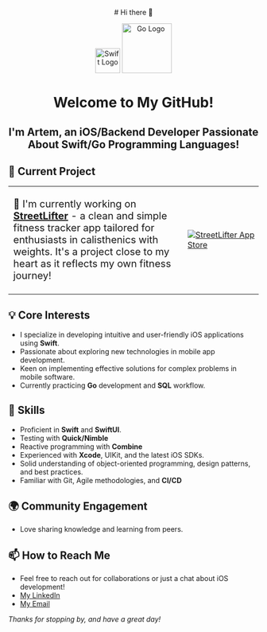 <p align="center">
# Hi there 👋
</p>
<p align="center">
  <img src="https://developer.apple.com/swift/images/swift-logo.svg" alt="Swift Logo" width="50"/>
  <img src="https://www.freedownloadlogo.com/logos/g/go-7.svg" alt="Go Logo" width="100"/>
</p>

<h1 align="center">Welcome to My GitHub!</h1>

<h2 align="center">I'm Artem, an iOS/Backend Developer Passionate About Swift/Go Programming Languages!</h2>

## 📱 Current Project
<table>
<tr>
<td valign="middle" style="font-size:20px; width:70%;"> 
    <p>🔭 I'm currently working on <a href="https://github.com/sz-yinlong/StreetLifter"><b>StreetLifter</b></a> - a clean and simple fitness tracker app tailored for enthusiasts in calisthenics with weights. It's a project close to my heart as it reflects my own fitness journey!</p>
</td>
<td valign="middle" style="width:30%;">
    <a href="https://apps.apple.com/ru/app/streetlifter/id6475625381">
        <img src="https://github.com/sz-yinlong/sz-yinlong/assets/120241674/d801f5d3-f5b7-4310-92d8-6fb404f92c20" alt="StreetLifter App Store" style="max-height:100px; display:block; margin-left:auto; margin-right:auto;" />
    </a>
</td>
</tr>
</table>

## 💡 Core Interests
- I specialize in developing intuitive and user-friendly iOS applications using **Swift**.
- Passionate about exploring new technologies in mobile app development.
- Keen on implementing effective solutions for complex problems in mobile software.
- Currently practicing **Go** development and **SQL** workflow.

## 🚀 Skills
- Proficient in **Swift** and **SwiftUI**.
- Testing with **Quick/Nimble**
- Reactive programming with **Combine** 
- Experienced with **Xcode**, UIKit, and the latest iOS SDKs.
- Solid understanding of object-oriented programming, design patterns, and best practices.
- Familiar with Git, Agile methodologies, and **CI/CD**

## 🌍 Community Engagement
- Love sharing knowledge and learning from peers.

## 📫 How to Reach Me
- Feel free to reach out for collaborations or just a chat about iOS development!
- [My LinkedIn](https://www.linkedin.com/in/artem-bariev-ios/)
- [My Email](mailto:szyinlong@gmail.com)

_Thanks for stopping by, and have a great day!_
